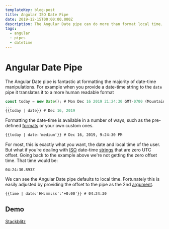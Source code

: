 ```yaml
---
templateKey: blog-post
title: Angular ISO Date Pipe
date: 2019-12-15T00:00:00.000Z
description: The Angular Date pipe can do more than format local time. You can also work with any offset, such as zero UTC offset.
tags:
  - angular
  - pipes
  - datetime
---
```


# Angular Date Pipe

The Angular Date pipe is fantastic at formatting the majority of date-time manipulations. For example when you provide a date-time string to the `date` pipe it translates it to a more human readable format

```ts
const today = new Date(); # Mon Dec 16 2019 21:24:30 GMT-0700 (Mountain Standard Time)
...
{{today | date}} # Dec 16, 2019
```

Formatting the date-time is available in a number of ways, such as the pre-defined [formats](https://angular.io/api/common/DatePipe#pre-defined-format-options) or your own custom ones.

```html
{{today | date:'medium'}} # Dec 16, 2019, 9:24:30 PM
```

For most, this is exactly what you want, the date and local time of the user. But what if you’re dealing with [ISO](https://en.wikipedia.org/wiki/ISO_8601) date-time [strings](https://developer.mozilla.org/en-US/docs/Web/JavaScript/Reference/Global_Objects/Date/toISOString) that are zero UTC offset. Going back to the example above we're not getting the zero offset time. That time would be:

```text
04:24:30.893Z
```

We can see the Angular Date pipe defaults to local time. Fortunately this is easily adjusted by providing the offset to the pipe as the 2nd [argument](https://angular.io/api/common/DatePipe#parameters).

```html
{{time | date:'HH:mm:ss':'+0:00'}} # 04:24:30
```

## Demo

[Stackblitz](https://stackblitz.com/edit/ng-iso-date-pipe?file=src%2Fapp%2Fapp.component.html)